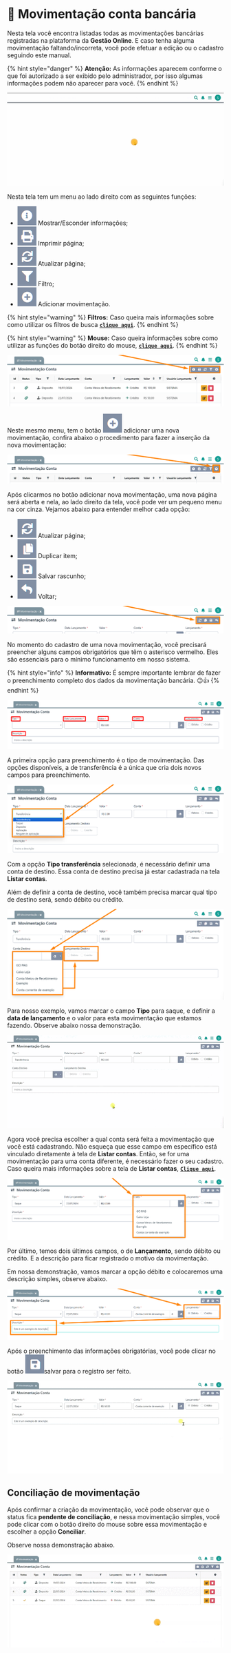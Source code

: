 # 🔁 Movimentação conta bancária

Nesta tela você encontra listadas todas as movimentações bancárias registradas na plataforma da **Gestão Online**. E caso tenha alguma movimentação faltando/incorreta, você pode efetuar a edição ou o cadastro seguindo este manual.

{% hint style="danger" %}
**Atenção:** As informações aparecem conforme o que foi autorizado a ser exibido pelo administrador, por isso algumas informações podem não aparecer para você.
{% endhint %}

![](/erp-v2/assets/funcionalidades/financeiro/aba_movimentacao.gif)

Nesta tela tem um menu ao lado direito com as seguintes funções:

- <img src="/erp-v2/assets/icon_exibir.png" alt="" data-size="line"> Mostrar/Esconder informações;
- <img src="/erp-v2/assets/icon_imprimir.png" alt="" data-size="line"> Imprimir página;
- <img src="/erp-v2/assets/icon_atualizar.png" alt="" data-size="line"> Atualizar página;
- <img src="/erp-v2/assets/icon_filtro.png" alt="" data-size="line"> Filtro;
- <img src="/erp-v2/assets/icon_add.png" alt="" data-size="line"> Adicionar movimentação.

{% hint style="warning" %}
**Filtros:** Caso queira mais informações sobre como utilizar os filtros de busca [**`clique aqui`**](/erp-v2/primeiro_acesso/filtros.md).
{% endhint %}

{% hint style="warning" %}
**Mouse:** Caso queira informações sobre como utilizar as funções do botão direito do mouse, [**`clique aqui`**](https://docs.gestao.plus/erp-v2/primeiro_acesso/atalhos_internos#menu-botao-direito-do-mouse).
{% endhint %}

![](/erp-v2/assets/funcionalidades/financeiro/aba_movimentacao_menu.png)

Neste mesmo menu, tem o botão <img src="/erp-v2/assets/icon_add.png" alt="" data-size="line"> adicionar uma nova movimentação, confira abaixo o procedimento para fazer a inserção da nova movimentação:

![](/erp-v2/assets/funcionalidades/financeiro/aba_movimentacao_add_movimentacao.png)

Após clicarmos no botão adicionar nova movimentação, uma nova página será aberta e nela, ao lado direito da tela, você pode ver um pequeno menu na cor cinza. Vejamos abaixo para entender melhor cada opção:

- <img src="/erp-v2/assets/icon_atualizar.png" alt="" data-size="line"> Atualizar página;   
- <img src="/erp-v2/assets/icon_duplicar.png" alt="" data-size="line"> Duplicar item;
- <img src="/erp-v2/assets/icon_salvar.png" alt="" data-size="line"> Salvar rascunho;
- <img src="/erp-v2/assets/icon_voltar.png" alt="" data-size="line"> Voltar;

![](/erp-v2/assets/funcionalidades/financeiro/aba_movimentacao_add_menu.png)

No momento do cadastro de uma nova movimentação, você precisará preencher alguns campos obrigatórios que têm o asterisco vermelho. Eles são essenciais para o mínimo funcionamento em nosso sistema.

{% hint style="info" %}
**Informativo:** É sempre importante lembrar de fazer o preenchimento completo dos dados da movimentação bancária. 😉👍
{% endhint %}

![](/erp-v2/assets/funcionalidades/financeiro/aba_movimentacao_add_campos_obrigatorios.png)

A primeira opção para preenchimento é o tipo de movimentação. Das opções disponíveis, a de transferência é a única que cria dois novos campos para preenchimento.

![](/erp-v2/assets/funcionalidades/financeiro/aba_movimentacao_add_campo_tipo.png)

Com a opção **Tipo transferência** selecionada, é necessário definir uma conta de destino. Essa conta de destino precisa já estar cadastrada na tela **Listar contas**.

Além de definir a conta de destino, você também precisa marcar qual tipo de destino será, sendo débito ou crédito.

![](/erp-v2/assets/funcionalidades/financeiro/aba_movimentacao_add_campo_tipo_transferencia.png)

Para nosso exemplo, vamos marcar o campo **Tipo** para saque, e definir a **data de lançamento** e o valor para esta movimentação que estamos fazendo. Observe abaixo nossa demonstração.

![](/erp-v2/assets/funcionalidades/financeiro/aba_movimentacao_add_campo_data_lancamento.gif)

Agora você precisa escolher a qual conta será feita a movimentação que você está cadastrando. Não esqueça que esse campo em específico está vinculado diretamente à tela de **Listar contas**. Então, se for uma movimentação para uma conta diferente, é necessário fazer o seu cadastro. Caso queira mais informações sobre a tela de **Listar contas**, [**`Clique aqui`**](/erp-v2/funcionalidades/financeiro/listar_contas_bancarias.md).

![](/erp-v2/assets/funcionalidades/financeiro/aba_movimentacao_add_campo_conta.png)

Por último, temos dois últimos campos, o de **Lançamento**, sendo débito ou crédito. E a descrição para ficar registrado o motivo da movimentação.

Em nossa demonstração, vamos marcar a opção débito e colocaremos uma descrição simples, observe abaixo.

![](/erp-v2/assets/funcionalidades/financeiro/aba_movimentacao_add_campo_lancamento_descricao.png)

Após o preenchimento das informações obrigatórias, você pode clicar no botão <img src="/erp-v2/assets/icon_salvar.png" alt="" data-size="line">salvar para o registro ser feito.

![](/erp-v2/assets/funcionalidades/financeiro/aba_movimentacao_add_salvar.gif)

## Conciliação de movimentação

Após confirmar a criação da movimentação, você pode observar que o status fica **pendente de conciliação**, e nessa movimentação simples, você pode clicar com o botão direito do mouse sobre essa movimentação e escolher a opção **Conciliar**.

Observe nossa demonstração abaixo. 

![](/erp-v2/assets/funcionalidades/financeiro/aba_movimentacao_concilicacao.gif)